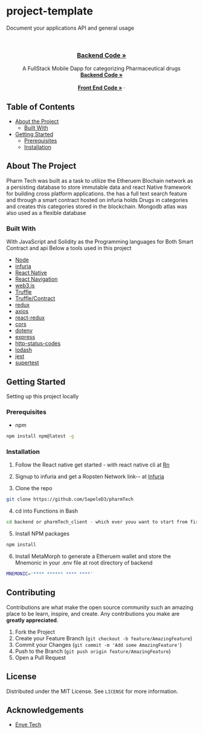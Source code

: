 # project-template

Document your applications API and general usage

<!-- PROJECT LOGO -->
<br />
<p align="center">
  <a href="https://github.com/SapeleD3/pharmTech">
  
  <h3 align="center"><strong>Backend Code »</strong></h3>
  </a>


  <p align="center">
    A FullStack Mobile  Dapp for categorizing Pharmaceutical drugs
    <br />
    <a href="https://github.com/SapeleD3/pharmTech/tree/master/backend"><strong>Backend Code »</strong></a>
    <br />
    <br />
    <a href="https://github.com/SapeleD3/pharmTech/tree/master/pharmTech_client"><strong>Front End Code »</strong></a>
    ·
</p>

<!-- TABLE OF CONTENTS -->

## Table of Contents

- [About the Project](#about-the-project)
  - [Built With](#built-with)
- [Getting Started](#getting-started)
  - [Prerequisites](#prerequisites)
  - [Installation](#installation)

<!-- ABOUT THE PROJECT -->

## About The Project
Pharm Tech was built as a task to utilize the Etheruem Blochain network as a persisting database to store immutable data and react Native framework for building cross platform applications. the has a full text search feature and through a smart contract hosted on infuria holds Drugs in categories and creates this categories stored in the blockchain. Mongodb atlas was also used as a flexible database 

### Built With

With JavaScript and Solidity as the Programming languages for Both Smart Contract and api Below a tools used in this project

- [Node](https://nodejs.org/en/)
- [infuria](infura.io)
- [React Native](https://reactnative.dev/)
- [React Navigation](https://reactnavigation.org/)
- [web3.js](https://web3js.readthedocs.io/en/v1.2.6/)
- [Truffle](https://www.trufflesuite.com/)
- [Truffle/Contract](https://www.trufflesuite.com/)
- [redux](https://redux.js.org/)
- [axios](https://www.npmjs.com/package/axios)
- [react-redux](https://redux-saga.js.org/)
- [cors](https://www.npmjs.com/package/cors)
- [dotenv](https://www.npmjs.com/package/dotenv)
- [express](https://www.npmjs.com/package/express)
- [http-status-codes](https://www.npmjs.com/package/http-status-codes)
- [lodash](https://www.npmjs.com/package/lodash)
- [jest](https://www.npmjs.com/package/jest)
- [supertest](https://www.npmjs.com/package/supertest)

<!-- GETTING STARTED -->

## Getting Started

Setting up this project locally

### Prerequisites

- npm

```sh
npm install npm@latest -g
```

### Installation

1. Follow the React native get started - with react native cli  at [Rn](https://reactnative.dev/docs/environment-setup)

2. Signup to infuria and get a Ropsten Network link-- at [Infuria](infura.io)
3. Clone the repo

```sh
git clone https://github.com/SapeleD3/pharmTech
```

4. cd into Functions in Bash
```sh
cd backend or pharmTech_client - which ever youu want to start from first
```

5. Install NPM packages

```sh
npm install
```

6. Install MetaMorph to generate a Etheruem wallet and store the Mnemonic in your .env file at root directory of backend 

```sh
MNEMONIC='**** ****** **** ****'
```
<!-- USAGE EXAMPLES -->
<!-- CONTRIBUTING -->

## Contributing

Contributions are what make the open source community such an amazing place to be learn, inspire, and create. Any contributions you make are **greatly appreciated**.

1. Fork the Project
2. Create your Feature Branch (`git checkout -b feature/AmazingFeature`)
3. Commit your Changes (`git commit -m 'Add some AmazingFeature'`)
4. Push to the Branch (`git push origin feature/AmazingFeature`)
5. Open a Pull Request

<!-- LICENSE -->

## License

Distributed under the MIT License. See `LICENSE` for more information.

<!-- ACKNOWLEDGEMENTS -->

## Acknowledgements

- [Enye Tech](https://www.enye.tech/)